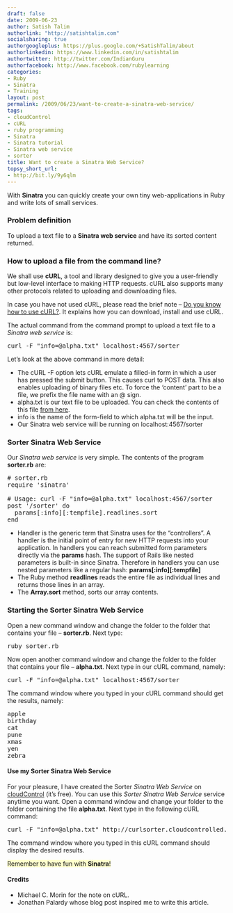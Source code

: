 ```yaml
---
draft: false
date: 2009-06-23
author: Satish Talim
authorlink: "http://satishtalim.com"
socialsharing: true
authorgoogleplus: https://plus.google.com/+SatishTalim/about
authorlinkedin: https://www.linkedin.com/in/satishtalim
authortwitter: http://twitter.com/IndianGuru
authorfacebook: http://www.facebook.com/rubylearning
categories:
- Ruby
- Sinatra
- Training
layout: post
permalink: /2009/06/23/want-to-create-a-sinatra-web-service/
tags:
- cloudControl
- cURL
- ruby programming
- Sinatra
- Sinatra tutorial
- Sinatra web service
- sorter
title: Want to create a Sinatra Web Service?
topsy_short_url:
- http://bit.ly/9y6qlm
---
```


<div>
  <p class="alert">
    With <strong>Sinatra</strong> you can quickly create your own tiny web-applications in Ruby and write lots of small services.
  </p>
  
  <h3>
    Problem definition
  </h3>
  
  <p>
    To upload a text file to a <strong>Sinatra web service</strong> and have its sorted content returned.
  </p>
  
  <h3>
    How to upload a file from the command line?
  </h3>
  
  <p>
    We shall use <strong>cURL</strong>, a tool and library designed to give you a user-friendly but low-level interface to making HTTP requests. cURL also supports many other protocols related to uploading and downloading files.
  </p>
  
  <p>
    In case you have not used cURL, please read the brief note &#8211; <a href="http://rubylearning.com/blog/do-you-know-how-to-use-curl/">Do you know how to use cURL?</a>. It explains how you can download, install and use cURL.
  </p>
  
  <p>
    The actual command from the command prompt to upload a text file to a <em>Sinatra web service</em> is:
  </p>
  
  <pre>curl -F "info=@alpha.txt" localhost:4567/sorter</pre>
  
  <p>
    Let&#8217;s look at the above command in more detail:
  </p>
  
  <ul>
    <li>
      The cURL -F option lets cURL emulate a filled-in form in which a user has pressed the submit button. This causes curl to POST data. This also enables uploading of binary files etc. To force the &#8216;content&#8217; part to be a file, we prefix the file name with an @ sign.
    </li>
    <li>
      alpha.txt is our text file to be uploaded. You can check the contents of this file <a href="http://rubylearning.com/data/alpha.txt">from here</a>.
    </li>
    <li>
      info is the name of the form-field to which alpha.txt will be the input.
    </li>
    <li>
      Our Sinatra web service will be running on localhost:4567/sorter
    </li>
  </ul>
  
  <h3>
    Sorter Sinatra Web Service
  </h3>
  
  <p>
    Our <em>Sinatra web service</em> is very simple. The contents of the program <b>sorter.rb</b> are:
  </p>
  
  <pre># sorter.rb
require 'sinatra'

# Usage: curl -F "info=@alpha.txt" localhost:4567/sorter
post '/sorter' do
  params[:info][:tempfile].readlines.sort
end</pre>
  
  <ul>
    <li>
      Handler is the generic term that Sinatra uses for the &#8220;controllers&#8221;. A handler is the initial point of entry for new HTTP requests into your application. In handlers you can reach submitted form parameters directly via the <b>params</b> hash. The support of Rails like nested parameters is built-in since Sinatra. Therefore in handlers you can use nested parameters like a regular hash: <b>params[:info][:tempfile]</b>
    </li>
    <li>
      The Ruby method <b>readlines</b> reads the entire file as individual lines and returns those lines in an array.
    </li>
    <li>
      The <b>Array.sort</b> method, sorts our array contents.
    </li>
  </ul>
  
  <h3>
    Starting the Sorter Sinatra Web Service
  </h3>
  
  <p>
    Open a new command window and change the folder to the folder that contains your file &#8211; <b>sorter.rb</b>. Next type:
  </p>
  
  <pre>ruby sorter.rb</pre>
  
  <p>
    Now open another command window and change the folder to the folder that contains your file &#8211; <b>alpha.txt</b>. Next type in our cURL command, namely:
  </p>
  
  <pre>curl -F "info=@alpha.txt" localhost:4567/sorter</pre>
  
  <p>
    The command window where you typed in your cURL command should get the results, namely:
  </p>
  
  <pre>apple
birthday
cat
pune
xmas
yen
zebra</pre>
  
  <h4>
    Use my Sorter Sinatra Web Service
  </h4>
  
  <p>
    For your pleasure, I have created the Sorter <em>Sinatra Web Service</em> on <a href="https://www.cloudcontrol.com">cloudControl</a> (it&#8217;s free). You can use this <em>Sorter Sinatra Web Service</em> service anytime you want. Open a command window and change your folder to the folder containing the file <b>alpha.txt</b>. Next type in the following cURL command:
  </p>
  
  <pre>curl -F "info=@alpha.txt" http://curlsorter.cloudcontrolled.com/sorter</pre>
  
  <p>
    The command window where you typed in this cURL command should display the desired results.
  </p>
  
  <p>
    <span style="background-color: #FFFFCC;">Remember to have fun with <strong>Sinatra</strong>!</span>
  </p>
  
  <h4>
    Credits
  </h4>
  
  <ul>
    <li>
      Michael C. Morin for the note on cURL.
    </li>
    <li>
      Jonathan Palardy whose blog post inspired me to write this article.
    </li>
  </ul>
</div>

